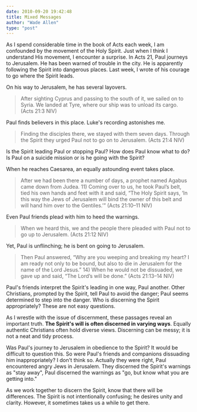 ```yaml
---
date: 2010-09-20 19:42:48
title: Mixed Messages
author: "Wade Allen"
type: "post"
---
```


As I spend considerable time in the book of Acts each week, I am confounded by the movement of the Holy Spirit. Just when I think I understand His movement, I encounter a surprise. In Acts 21, Paul journeys to Jerusalem.  He has been warned of trouble in the city. He is apparently following the Spirit into dangerous places. Last week, I wrote of his courage to go where the Spirit leads.


On his way to Jerusalem, he has several layovers.  

>After sighting Cyprus and passing to the south of it, we sailed on to Syria. We landed at Tyre, where our ship was to unload its cargo. (Acts 21:3 NIV)

Paul finds believers in this place. Luke's recording astonishes me.

>Finding the disciples there, we stayed with them seven days. Through the Spirit they urged Paul not to go on to Jerusalem. (Acts 21:4 NIV)

Is the Spirit leading Paul or stopping Paul? How does Paul know what to do? Is Paul on a suicide mission or is he going with the Spirit?  

When he reaches Caesarea, an equally astounding event takes place.

>After we had been there a number of days, a prophet named Agabus came down from Judea. 11) Coming over to us, he took Paul’s belt, tied his own hands and feet with it and said, “The Holy Spirit says, ‘In this way the Jews of Jerusalem will bind the owner of this belt and will hand him over to the Gentiles.’” (Acts 21:10–11 NIV)

Even Paul friends plead with him to heed the warnings.

>When we heard this, we and the people there pleaded with Paul not to go up to Jerusalem. (Acts 21:12 NIV)

Yet, Paul is unflinching; he is bent on going to Jerusalem. 

>Then Paul answered, “Why are you weeping and breaking my heart? I am ready not only to be bound, but also to die in Jerusalem for the name of the Lord Jesus.” 14) When he would not be dissuaded, we gave up and said, “The Lord’s will be done.” (Acts 21:13–14 NIV)

Paul's friends interpret the Spirit's leading in one way, Paul another. Other Christians, prompted by the Spirit, tell Paul to avoid the danger; Paul seems determined to step into the danger. Who is discerning the Spirit appropriately? These are not easy questions.

As I wrestle with the issue of discernment, these passages reveal an important truth. **The Spirit's will is often discerned in varying ways**. Equally authentic Christians often hold diverse views. Discerning can be messy; it is not a neat and tidy process.

Was Paul's journey to Jerusalem in obedience to the Spirit? It would be difficult to question this. So were Paul's friends and companions dissuading him inappropriately?  I don't think so. Actually they were right, Paul encountered angry Jews in Jerusalem. They discerned the Spirit's warnings as "stay away", Paul discerned the warnings as "go, but know what you are getting into."

As we work together to discern the Spirit, know that there will be differences. The Spirit is not intentionally confusing; he desires unity and clarity. However, it sometimes takes us a while to get there.
